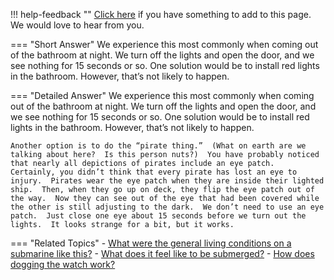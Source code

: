 !!! help-feedback ""
    [Click here](https://other.example.com/feedback) if you have something to add to this page. We would love to hear from you.

=== "Short Answer"
    We experience this most commonly when coming out of the bathroom at night. We turn off the lights and open the door, and we see nothing for 15 seconds or so. One solution would be to install red lights in the bathroom. However, that’s not likely to happen.

=== "Detailed Answer"
    We experience this most commonly when coming out of the bathroom at night.  We turn off the lights and open the door, and we see nothing for 15 seconds or so.  One solution would be to install red lights in the bathroom.  However, that’s not likely to happen.
    
    Another option is to do the “pirate thing.”  (What on earth are we talking about here?  Is this person nuts?)  You have probably noticed that nearly all depictions of pirates include an eye patch.  Certainly, you didn’t think that every pirate has lost an eye to injury.  Pirates wear the eye patch when they are inside their lighted ship.  Then, when they go up on deck, they flip the eye patch out of the way.  Now they can see out of the eye that had been covered while the other is still adjusting to the dark.  We don’t need to use an eye patch.  Just close one eye about 15 seconds before we turn out the lights.  It looks strange for a bit, but it works.

=== "Related Topics"
    - [What were the general living conditions on a submarine like this?](./what-were-the-general-living-conditions-on-a-submarine-like-this.md)
    - [What does it feel like to be submerged?](./what-does-it-feel-like-to-be-submerged.md)
    - [How does dogging the watch work?](./how-does-dogging-the-watch-work.md)
